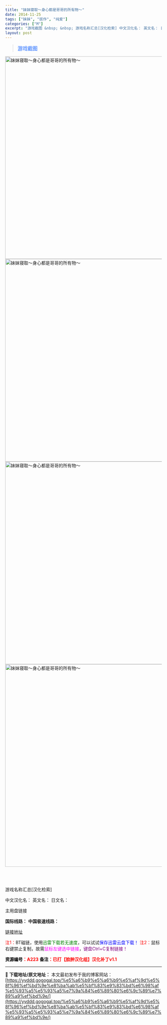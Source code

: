 ```yaml
---
title: "妹妹寝取～身心都是哥哥的所有物～"
date: 2014-11-25
tags: ["妹妹", "拔作", "纯爱"]
categories: ["M"]
excerpt: "游戏截图 &nbsp; &nbsp; 游戏名称汇总[汉化检索] 中文汉化名： 英文名： 日文名： 主用盘链接 国际线路： 中国极速线路： 链接地址 注1：BT磁链，使用迅雷下载若无速度，可以试试保存迅雷云盘下载！ 注2：鼠标右键禁止复制，故需鼠标左键选中链接，键盘Ctrl+C复制链接！ 资源编号：A&hellip;"
layout: post
---
```


<div>
<blockquote><b><span style="font-size: 12pt; color: #6699ff;">游戏截图</span></b></blockquote>
<div><img title="点击放大" src="https://yyddd.gogogal.top/wp-content/uploads/2025/04/20250430_6811e954d3567.webp" alt="妹妹寝取～身心都是哥哥的所有物～" width="650" /></div>
<div><img title="点击放大" src="https://yyddd.gogogal.top/wp-content/uploads/2025/04/20250430_6811e956523ec.webp" alt="妹妹寝取～身心都是哥哥的所有物～" width="650" /></div>
<div><img title="点击放大" src="https://yyddd.gogogal.top/wp-content/uploads/2025/04/20250430_6811e9585d130.webp" alt="妹妹寝取～身心都是哥哥的所有物～" width="650" /></div>
<div><img title="点击放大" src="https://yyddd.gogogal.top/wp-content/uploads/2025/04/20250430_6811e95ac89ad.webp" alt="妹妹寝取～身心都是哥哥的所有物～" width="650" /></div>
&nbsp;

&nbsp;

游戏名称汇总[汉化检索]

中文汉化名：
英文名：
日文名：
</div>
<div class="panel panel-primary">
<div class="panel-heading">主用盘链接</div>
<div class="panel-body">

<b>国际线路：</b>
<b>中国极速线路：</b>

<!--wechatfans start-->

<a href="https://pan.xunlei.com/s/VORq-FqAOPi6qKjezsmTr46cA1?pwd=ifaf#">链接地址</a>

<!--wechatfans end-->
<span style="color: #ff0000;">注1：</span>BT磁链，使用<span style="color: #008000;">迅雷下载若无速度</span>，可以试试<span style="color: #0000ff;">保存迅雷云盘下载！</span>
<span style="color: #ff0000;">注2：</span>鼠标右键禁止复制，故需<span style="color: #ff00ff;">鼠标左键选中链接</span>，<span style="color: #800080;">键盘Ctrl+C复制链接！</span>

</div>
<div class="panel-footer"><span style="color: #ff0000;"><b><span style="color: #000000;">资源编号</span>：A223</b></span>
<span style="color: #ff0000;"><b><span style="color: #000000;">备注</span>：已打【脸肿汉化组】汉化补丁v1.1</b></span></div>
</div>

---
📖 **下载地址/原文地址：** 本文最初发布于我的博客网站：[https://yyddd.gogogal.top/%e5%a6%b9%e5%a6%b9%e5%af%9d%e5%8f%96%ef%bd%9e%e8%ba%ab%e5%bf%83%e9%83%bd%e6%98%af%e5%93%a5%e5%93%a5%e7%9a%84%e6%89%80%e6%9c%89%e7%89%a9%ef%bd%9e/](https://yyddd.gogogal.top/%e5%a6%b9%e5%a6%b9%e5%af%9d%e5%8f%96%ef%bd%9e%e8%ba%ab%e5%bf%83%e9%83%bd%e6%98%af%e5%93%a5%e5%93%a5%e7%9a%84%e6%89%80%e6%9c%89%e7%89%a9%ef%bd%9e/)

